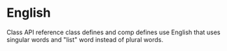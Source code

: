 # English

Class API reference class defines and comp defines use English that uses singular words and "list" word instead of plural words.